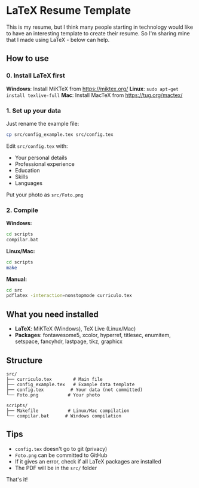 # LaTeX Resume Template

This is my resume, but I think many people starting in technology would like to have an interesting template to create their resume. So I'm sharing mine that I made using LaTeX - below can help.

## How to use

### 0. Install LaTeX first

**Windows**: Install MiKTeX from https://miktex.org/
**Linux**: `sudo apt-get install texlive-full`
**Mac**: Install MacTeX from https://tug.org/mactex/

### 1. Set up your data

Just rename the example file:
```bash
cp src/config_example.tex src/config.tex
```

Edit `src/config.tex` with:
- Your personal details
- Professional experience
- Education
- Skills
- Languages

Put your photo as `src/Foto.png` 

### 2. Compile

**Windows:**
```bash
cd scripts
compilar.bat
```

**Linux/Mac:**
```bash
cd scripts
make
```

**Manual:**
```bash
cd src
pdflatex -interaction=nonstopmode curriculo.tex
```

## What you need installed

- **LaTeX**: MiKTeX (Windows), TeX Live (Linux/Mac)
- **Packages**: fontawesome5, xcolor, hyperref, titlesec, enumitem, setspace, fancyhdr, lastpage, tikz, graphicx

## Structure

```
src/
├── curriculo.tex        # Main file
├── config_example.tex   # Example data template
├── config.tex          # Your data (not committed)
└── Foto.png           # Your photo 

scripts/
├── Makefile           # Linux/Mac compilation
└── compilar.bat      # Windows compilation
```

## Tips

- `config.tex` doesn't go to git (privacy)
- `Foto.png` can be committed to GitHub
- If it gives an error, check if all LaTeX packages are installed
- The PDF will be in the `src/` folder

That's it! 